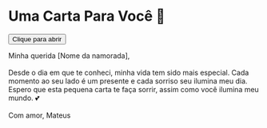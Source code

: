 <!DOCTYPE html>
<html lang="pt-br">
<head>
    <meta charset="UTF-8">
    <meta name="viewport" content="width=device-width, initial-scale=1.0">
    <title>Para Meu Amor 💖</title>
    <link rel="stylesheet" href="styles.css">
</head>
<body>
    <div class="container">
        <h1>Uma Carta Para Você 💌</h1>
        <button onclick="mostrarCarta()">Clique para abrir</button>
        <p id="carta" class="oculto">
            Minha querida [Nome da namorada],<br><br>
            Desde o dia em que te conheci, minha vida tem sido mais especial. 
            Cada momento ao seu lado é um presente e cada sorriso seu ilumina meu dia.  
            Espero que esta pequena carta te faça sorrir, assim como você ilumina meu mundo. 💕  
            <br><br>Com amor,  
            Mateus
        </p>
    </div>
    <script src="script.js"></script>
</body>
</html>
